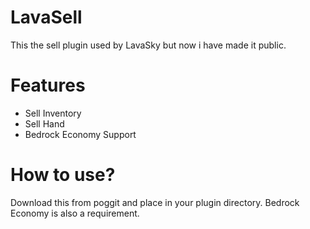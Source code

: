 # LavaSell

This the sell plugin used by LavaSky but now i have made it public.

# Features
- Sell Inventory
- Sell Hand
- Bedrock Economy Support

# How to use?
Download this from poggit and place in your plugin directory. Bedrock Economy is also a requirement.
